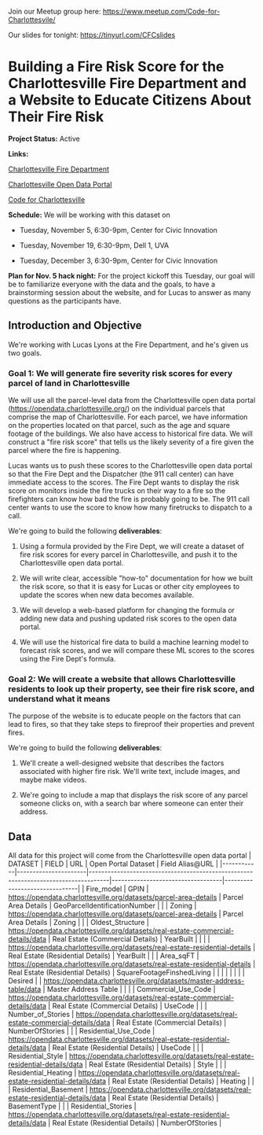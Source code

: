 Join our Meetup group here: https://www.meetup.com/Code-for-Charlottesvile/

Our slides for tonight: https://tinyurl.com/CFCslides

# Building a Fire Risk Score for the Charlottesville Fire Department and a Website to Educate Citizens About Their Fire Risk

**Project Status:** Active

**Links:**

[Charlottesville Fire Department](https://www.charlottesville.org/departments-and-services/departments-a-g/fire-department)

[Charlottesville Open Data Portal](https://opendata.charlottesville.org/)

[Code for Charlottesville](codeforcharlottesville.org)

**Schedule:** We will be working with this dataset on

* Tuesday, November 5, 6:30-9pm, Center for Civic Innovation

* Tuesday, November 19, 6:30-9pm, Dell 1, UVA

* Tuesday, December 3, 6:30-9pm, Center for Civic Innovation

**Plan for Nov. 5 hack night:** For the project kickoff this Tuesday, our goal will be to familiarize everyone with the data and the goals, to have a brainstorming session about the website, and for Lucas to answer as many questions as the participants have. 

## Introduction and Objective
We're working with Lucas Lyons at the Fire Department, and he's given us two goals.

### Goal 1: We will generate fire severity risk scores for every parcel of land in Charlottesville
We will use all the parcel-level data from the Charlottesville open data portal (https://opendata.charlottesville.org/) on the individual parcels that comprise the map of Charlottesville. For each parcel, we have information on the properties located on that parcel, such as the age and square footage of the buildings. We also have access to historical fire data. We will construct a "fire risk score" that tells us the likely severity of a fire given the parcel where the fire is happening. 

Lucas wants us to push these scores to the Charlottesville open data portal so that the Fire Dept and the Dispatcher (the 911 call center) can have immediate access to the scores. The Fire Dept wants to display the risk score on monitors inside the fire trucks on their way to a fire so the firefighters can know how bad the fire is probably going to be. The 911 call center wants to use the score to know how many firetrucks to dispatch to a call. 

We're going to build the following **deliverables**:

1. Using a formula provided by the Fire Dept, we will create a dataset of fire risk scores for every parcel in Charlottesville, and push it to the Charlottesville open data portal.

2. We will write clear, accessible "how-to" documentation for how we built the risk score, so that it is easy for Lucas or other city employees to update the scores when new data becomes available.

3. We will develop a web-based platform for changing the formula or adding new data and pushing updated risk scores to the open data portal.

4. We will use the historical fire data to build a machine learning model to forecast risk scores, and we will compare these ML scores to the scores using the Fire Dept's formula.

### Goal 2: We will create a website that allows Charlottesville residents to look up their property, see their fire risk score, and understand what it means
The purpose of the website is to educate people on the factors that can lead to fires, so that they take steps to fireproof their properties and prevent fires.

We're going to build the following **deliverables**:

1. We'll create a well-designed website that describes the factors associated with higher fire risk. We'll write text, include images, and maybe make videos.

2. We're going to include a map that displays the risk score of any parcel someone clicks on, with a search bar where someone can enter their address.

## Data
All data for this project will come from the Charlottesville open data portal
| DATASET    | FIELD                | URL                                                                                | Open Portal Dataset               | Field Alias@URL               |
|------------|----------------------|------------------------------------------------------------------------------------|-----------------------------------|-------------------------------|
| Fire_model | GPIN                 | https://opendata.charlottesville.org/datasets/parcel-area-details                  | Parcel Area Details               | GeoParcelIdentificationNumber |
|            | Zoning               | https://opendata.charlottesville.org/datasets/parcel-area-details                  | Parcel Area Details               | Zoning                        |
|            | Oldest_Structure     | https://opendata.charlottesville.org/datasets/real-estate-commercial-details/data  | Real Estate (Commercial Details)  | YearBuilt                     |
|            |                      | https://opendata.charlottesville.org/datasets/real-estate-residential-details      | Real Estate (Residential Details) | YearBuilt                     |
|            | Area_sqFT            | https://opendata.charlottesville.org/datasets/real-estate-residential-details      | Real Estate (Residential Details) | SquareFootageFinshedLiving    |
|            |                      |                                                                                    |                                   |                               |
| Desired    |                      | https://opendata.charlottesville.org/datasets/master-address-table/data            | Master Address Table              |                               |
|            | Commercial_Use_Code  | https://opendata.charlottesville.org/datasets/real-estate-commercial-details/data  | Real Estate (Commercial Details)  | UseCode                       |
|            | Number_of_Stories    | https://opendata.charlottesville.org/datasets/real-estate-commercial-details/data  | Real Estate (Commercial Details)  | NumberOfStories               |
|            | Residential_Use_Code | https://opendata.charlottesville.org/datasets/real-estate-residential-details/data | Real Estate (Residential Details) | UseCode                       |
|            | Residential_Style    | https://opendata.charlottesville.org/datasets/real-estate-residential-details/data | Real Estate (Residential Details) | Style                         |
|            | Residential_Heating  | https://opendata.charlottesville.org/datasets/real-estate-residential-details/data | Real Estate (Residential Details) | Heating                       |
|            | Residential_Basement | https://opendata.charlottesville.org/datasets/real-estate-residential-details/data | Real Estate (Residential Details) | BasementType                  |
|            | Residential_Stories  | https://opendata.charlottesville.org/datasets/real-estate-residential-details/data | Real Estate (Residential Details) | NumberOfStories               |
